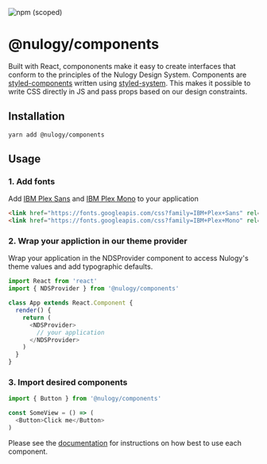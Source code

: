 ![npm (scoped)](https://img.shields.io/npm/v/@nulogy/components.svg?color=blue)

# @nulogy/components
Built with React, compononents make it easy to create interfaces that conform to the principles of the Nulogy Design System. Components are [styled-components](https://www.styled-components.com/) written using [styled-system](https://jxnblk.com/styled-system/). This makes it possible to write CSS directly in JS and pass props based on our design constraints. 

## Installation 
`yarn add @nulogy/components`

## Usage

### 1. Add fonts
Add [IBM Plex Sans](https://fonts.google.com/specimen/IBM+Plex+Sans:300,400,500,600) and [IBM Plex Mono](https://fonts.google.com/specimen/IBM+Plex+Sans) to your application

```html
<link href="https://fonts.googleapis.com/css?family=IBM+Plex+Sans" rel="stylesheet">
<link href="https://fonts.googleapis.com/css?family=IBM+Plex+Mono" rel="stylesheet">
```

### 2. Wrap your appliction in our theme provider 
Wrap your application in the NDSProvider component to access Nulogy's theme values and add typographic defaults. 

```js
import React from 'react'
import { NDSProvider } from '@nulogy/components'

class App extends React.Component {
  render() {
    return (
      <NDSProvider>
        // your application 
      </NDSProvider>
    )
  }
}
```

### 3. Import desired components
```js
import { Button } from '@nulogy/components'

const SomeView = () => (
  <Button>Click me</Button>
)
```

Please see the [documentation](http://nulogy.design/components/buttons) for instructions on how best to use each component. 
